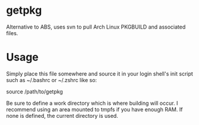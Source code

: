 getpkg
======

Alternative to ABS, uses svn to pull Arch Linux PKGBUILD and associated files.

Usage
======

Simply place this file somewhere and source it in your login shell's init script such as ~/.bashrc or ~/.zshrc like so:
 
 source /path/to/getpkg

Be sure to define a work directory which is where building will occur.  I recommend using an area mounted to tmpfs if you have enough RAM.  If none is defined, the current directory is used.
